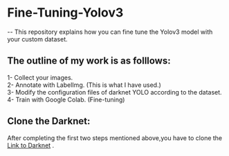 # Fine-Tuning-Yolov3

-- This repository explains how you can fine tune the Yolov3 model with your custom dataset. 

## The outline of my work is as folllows: 
  1- Collect your images. <br />
  2- Annotate with LabelImg. (This is what I have used.)<br />
  3- Modify the configuration files of darknet YOLO according to the dataset. <br /> 
  4- Train with Google Colab. (Fine-tuning)
## Clone the Darknet: 
  After completing the first two steps mentioned above,you have to clone the [Link to Darknet](https://github.com/pjreddie/darknet) .
